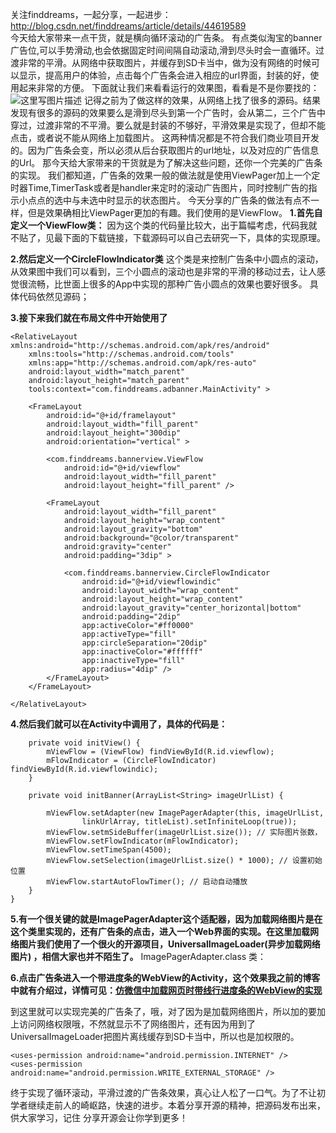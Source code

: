 关注finddreams，一起分享，一起进步：   http://blog.csdn.net/finddreams/article/details/44619589
<br>
   今天给大家带来一点干货，就是横向循环滚动的广告条。
   有点类似淘宝的banner广告位,可以手势滑动,也会依据固定时间间隔自动滚动,滑到尽头时会一直循环。过渡非常的平滑。从网络中获取图片，并缓存到SD卡当中，做为没有网络的时候可以显示，提高用户的体验，点击每个广告条会进入相应的url界面，封装的好，使用起来非常的方便。
   下面就让我们来看看运行的效果图，看看是不是你要找的：
   ![这里写图片描述](http://img.blog.csdn.net/20150325110434241)
   记得之前为了做这样的效果，从网络上找了很多的源码。结果发现有很多的源码的效果要么是滑到尽头到第一个广告时，会从第二，三个广告中穿过，过渡非常的不平滑。要么就是封装的不够好，平滑效果是实现了，但却不能点击，或者说不能从网络上加载图片。
   这两种情况都是不符合我们商业项目开发的。因为广告条会变，所以必须从后台获取图片的url地址，以及对应的广告信息的Url。
   那今天给大家带来的干货就是为了解决这些问题，还你一个完美的广告条的实现。
   我们都知道，广告条的效果一般的做法就是使用ViewPager加上一个定时器Time,TimerTask或者是handler来定时的滚动广告图片，同时控制广告的指示小点点的选中与未选中时显示的状态图片。 
   今天分享的广告条的做法有点不一样，但是效果确相比ViewPager更加的有趣。我们使用的是ViewFlow。
   **1.首先自定义一个ViewFlow类：**
因为这个类的代码量比较大，出于篇幅考虑，代码我就不贴了，见最下面的下载链接，下载源码可以自己去研究一下，具体的实现原理。

**2.然后定义一个CircleFlowIndicator类** 
这个类是来控制广告条中小圆点的滚动，从效果图中我们可以看到，三个小圆点的滚动也是非常的平滑的移动过去，让人感觉很流畅，比世面上很多的App中实现的那种广告小圆点的效果也要好很多。
具体代码依然见源码；

**3.接下来我们就在布局文件中开始使用了**
```
<RelativeLayout xmlns:android="http://schemas.android.com/apk/res/android"
    xmlns:tools="http://schemas.android.com/tools"
    xmlns:app="http://schemas.android.com/apk/res-auto"
    android:layout_width="match_parent"
    android:layout_height="match_parent"
    tools:context="com.finddreams.adbanner.MainActivity" >

    <FrameLayout
        android:id="@+id/framelayout"
        android:layout_width="fill_parent"
        android:layout_height="300dip"
        android:orientation="vertical" >

        <com.finddreams.bannerview.ViewFlow
            android:id="@+id/viewflow"
            android:layout_width="fill_parent"
            android:layout_height="fill_parent" />

        <FrameLayout
            android:layout_width="fill_parent"
            android:layout_height="wrap_content"
            android:layout_gravity="bottom"
            android:background="@color/transparent"
            android:gravity="center"
            android:padding="3dip" >

            <com.finddreams.bannerview.CircleFlowIndicator
                android:id="@+id/viewflowindic"
                android:layout_width="wrap_content"
                android:layout_height="wrap_content"
                android:layout_gravity="center_horizontal|bottom"
                android:padding="2dip"
                app:activeColor="#ff0000"
                app:activeType="fill"
                app:circleSeparation="20dip"
                app:inactiveColor="#ffffff"
                app:inactiveType="fill"
                app:radius="4dip" />
        </FrameLayout>
    </FrameLayout>

</RelativeLayout>
```

**4.然后我们就可以在Activity中调用了，具体的代码是：**
```
	private void initView() {
		mViewFlow = (ViewFlow) findViewById(R.id.viewflow);
		mFlowIndicator = (CircleFlowIndicator) findViewById(R.id.viewflowindic);
	}

	private void initBanner(ArrayList<String> imageUrlList) {
		
		mViewFlow.setAdapter(new ImagePagerAdapter(this, imageUrlList,
				linkUrlArray, titleList).setInfiniteLoop(true));
		mViewFlow.setmSideBuffer(imageUrlList.size()); // 实际图片张数，				
		mViewFlow.setFlowIndicator(mFlowIndicator);
		mViewFlow.setTimeSpan(4500);
		mViewFlow.setSelection(imageUrlList.size() * 1000); // 设置初始位置
		mViewFlow.startAutoFlowTimer(); // 启动自动播放
	}
}
```
**5.有一个很关键的就是ImagePagerAdapter这个适配器，因为加载网络图片是在这个类里实现的，还有广告条的点击，进入一个Web界面的实现。在这里加载网络图片我们使用了一个很火的开源项目，UniversalImageLoader(异步加载网络图片) ，相信大家也并不陌生了。**
ImagePagerAdapter.class 类：


**6.点击广告条进入一个带进度条的WebView的Activity，这个效果我之前的博客中就有介绍过，详情可见：[仿微信中加载网页时带线行进度条的WebView的实现 ](http://blog.csdn.net/finddreams/article/details/44172)**

到这里就可以实现完美的广告条了，哦，对了因为是加载网络图片，所以加的要加上访问网络权限哦，不然就显示不了网络图片，还有因为用到了UniversalImageLoader把图片离线缓存到SD卡当中，所以也是加权限的。
```
<uses-permission android:name="android.permission.INTERNET" />
<uses-permission android:name="android.permission.WRITE_EXTERNAL_STORAGE" />
```
终于实现了循环滚动，平滑过渡的广告条效果，真心让人松了一口气。为了不让初学者继续走前人的崎岖路，快速的进步。本着分享开源的精神，把源码发布出来，供大家学习，记住 分享开源会让你学到更多！



   
   

